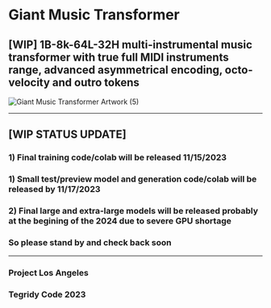 # Giant Music Transformer
## [WIP] 1B-8k-64L-32H multi-instrumental music transformer with true full MIDI instruments range, advanced asymmetrical encoding, octo-velocity and outro tokens

![Giant Music Transformer Artwork (5)](https://github.com/asigalov61/Giant-Music-Transformer/assets/56325539/ddbf56c6-594a-43de-925d-e115ccd8b15d)

***

## [WIP STATUS UPDATE] 

### 1) Final training code/colab will be released 11/15/2023
### 1) Small test/preview model and generation code/colab will be released by 11/17/2023
### 2) Final large and extra-large models will be released probably at the begining of the 2024 due to severe GPU shortage

### So please stand by and check back soon

***

### Project Los Angeles
### Tegridy Code 2023
